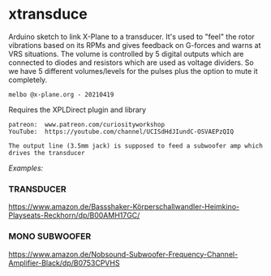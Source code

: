 # xtransduce

Arduino sketch to link X-Plane to a transducer. It's used to "feel" the rotor vibrations
based on its RPMs and gives feedback on G-forces and warns at VRS situations.
The volume is controlled by 5 digital outputs which are connected to diodes and resistors
which are used as voltage dividers. So we have 5 different volumes/levels for the pulses plus the
option to mute it completely.

	melbo @x-plane.org - 20210419


Requires the XPLDirect plugin and library

	patreon:  www.patreon.com/curiosityworkshop
	YouTube:  https://youtube.com/channel/UCISdHdJIundC-OSVAEPzQIQ


```
The output line (3.5mm jack) is supposed to feed a subwoofer amp which drives the transducer

```

*Examples:*

### TRANSDUCER
https://www.amazon.de/Bassshaker-Körperschallwandler-Heimkino-Playseats-Reckhorn/dp/B00AMH17GC/

### MONO SUBWOOFER
https://www.amazon.de/Nobsound-Subwoofer-Frequency-Channel-Amplifier-Black/dp/B0753CPVHS

